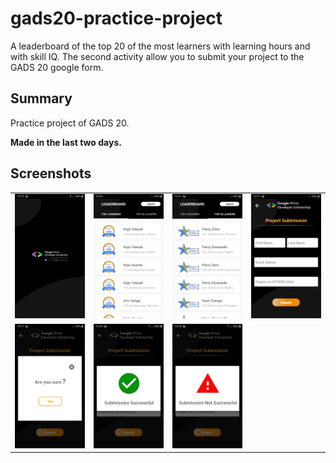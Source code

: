 # gads20-practice-project
A leaderboard of the top 20 of the most learners with learning hours and with skill IQ. The second activity allow you to submit your project to the GADS 20 google form.

## Summary
<p>Practice project of GADS 20.</p>
<p><b>Made in the last two days.</b></p>

## Screenshots
<table style="width:100%">
  <tr>
    <td><img src="images/splash.jpg"/></td>
    <td><img src="images/learners.jpg"/></td> 
    <td><img src="images/skill.jpg"/></td>
    <td><img src="images/submit.jpg"/></td>
  </tr>
  <tr>
    <td><img src="images/ask.jpg"/></td>
    <td><img src="images/success.jpg"/></td>
    <td><img src="images/failed.jpg"/></td>
  </tr>
</table>
